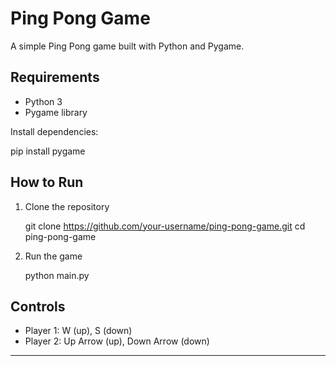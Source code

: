 # Ping Pong Game

A simple Ping Pong game built with Python and Pygame.

## Requirements

* Python 3
* Pygame library

Install dependencies:

pip install pygame


## How to Run

1. Clone the repository

   git clone https://github.com/your-username/ping-pong-game.git
   cd ping-pong-game
   

2. Run the game

   python main.py
   

## Controls

* Player 1: W (up), S (down)
* Player 2: Up Arrow (up), Down Arrow (down)

---



